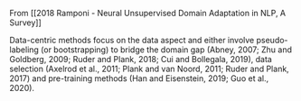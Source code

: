 From [[2018 Ramponi - Neural Unsupervised Domain Adaptation in NLP, A Survey]]

Data-centric methods focus on the data aspect and either involve pseudo-labeling (or bootstrapping) to bridge the domain gap (Abney, 2007; Zhu and Goldberg, 2009; Ruder and Plank, 2018; Cui and Bollegala, 2019), data selection (Axelrod et al., 2011; Plank and van Noord, 2011; Ruder and Plank, 2017) and pre-training methods (Han and Eisenstein, 2019; Guo et al., 2020).